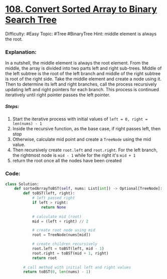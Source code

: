 # [108. Convert Sorted Array to Binary Search Tree](https://leetcode.com/problems/convert-sorted-array-to-binary-search-tree/)

Difficulty: #Easy 
Topic: #Tree #BinaryTree 
Hint: middle element is always the root. 

### Explanation:
In a nutshell, the middle element is always the root element. From the middle, the array is divided into two parts left and right sub-trees. Middle of the left subtree is the root of the left branch and middle of the right subtree is root of the right side. Take the middle element and create a node using it. Then to determine its left and right branches, call the process recursively updating left and right pointers for each branch. This process is continued iteratively until right pointer passes the left pointer.
##### Steps:
1. Start the iterative process with initial values of `left = 0, right = len(nums) - 1`
2. Inside the recursive function, as the base case, if right passes left, then stop
3. Otherwise, calculate mid point and create a `TreeNode` using the mid value.
4. Then recursively create `root.left` and `root.right`. For the left branch, the rightmost node is `mid - 1` while for the right it's `mid + 1`
5. return the root once all the nodes have been created

### Code:

```python
class Solution:
    def sortedArrayToBST(self, nums: List[int]) -> Optional[TreeNode]:
        def toBST(left, right):
            # left passed right
            if left > right:
                return None
            
            # calculate mid (root)
            mid = (left + right) // 2

            # create root node using mid
            root = TreeNode(nums[mid])

            # create children recursively
            root.left = toBST(left, mid - 1)
            root.right = toBST(mid + 1, right)
            return root
        
        # call method with initial left and right values
        return toBST(0, len(nums) - 1)
```
